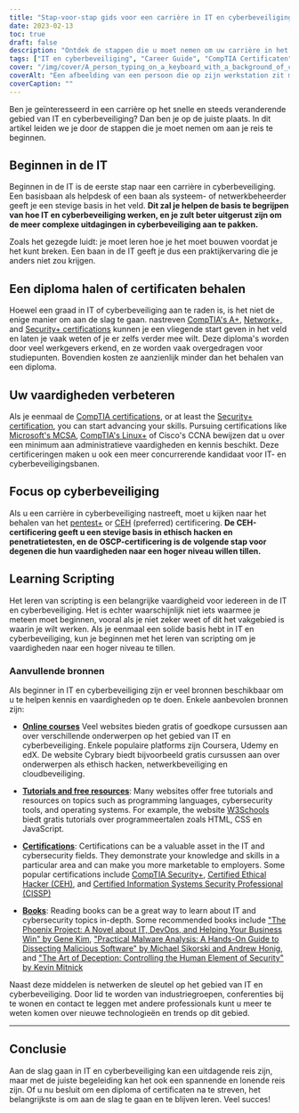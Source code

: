 ```yaml
---
title: "Stap-voor-stap gids voor een carrière in IT en cyberbeveiliging"
date: 2023-02-13
toc: true
draft: false
description: "Ontdek de stappen die u moet nemen om uw carrière in het spannende en steeds veranderende gebied van IT en cyberbeveiliging te starten met deze uitgebreide gids"
tags: ["IT en cyberbeveiliging", "Career Guide", "CompTIA Certificaten", "MCSA", "Linux+", "CCNA", "Penetratie testen", "Ethisch hacken", "OSCP", "Scripting", "IT Banen", "Cybersecuritybanen"]
cover: "/img/cover/A_person_typing_on_a_keyboard_with_a_background_of_computer.png"
coverAlt: "Een afbeelding van een persoon die op zijn werkstation zit met op de voorgrond een veiligheidsslot, waarmee het belang van de beveiliging van werkplekken wordt aangegeven."
coverCaption: ""
---
```



Ben je geïnteresseerd in een carrière op het snelle en steeds veranderende gebied van IT en cyberbeveiliging? Dan ben je op de juiste plaats. In dit artikel leiden we je door de stappen die je moet nemen om aan je reis te beginnen.

## Beginnen in de IT

Beginnen in de IT is de eerste stap naar een carrière in cyberbeveiliging. Een basisbaan als helpdesk of een baan als systeem- of netwerkbeheerder geeft je een stevige basis in het veld. **Dit zal je helpen de basis te begrijpen van hoe IT en cyberbeveiliging werken, en je zult beter uitgerust zijn om de meer complexe uitdagingen in cyberbeveiliging aan te pakken.**

Zoals het gezegde luidt: je moet leren hoe je het moet bouwen voordat je het kunt breken. Een baan in de IT geeft je dus een praktijkervaring die je anders niet zou krijgen.

## Een diploma halen of certificaten behalen

Hoewel een graad in IT of cyberbeveiliging aan te raden is, is het niet de enige manier om aan de slag te gaan. nastreven [CompTIA's A+](https://simeononsecurity.com/articles/passing-comptias-a-plus-exams-220-1101-and-220-1102/), [Network+,](https://www.comptia.org/certifications/network) and [Security+ certifications](https://simeononsecurity.com/articles/comptias-security-plus-sy0-601-what-do-you-need-to-know/) kunnen je een vliegende start geven in het veld en laten je vaak weten of je er zelfs verder mee wilt. Deze diploma's worden door veel werkgevers erkend, en ze worden vaak overgedragen voor studiepunten. Bovendien kosten ze aanzienlijk minder dan het behalen van een diploma.

## Uw vaardigheden verbeteren

Als je eenmaal de [CompTIA certifications](https://simeononsecurity.com/articles/tips-and-tricks-for-passing-comptia-exams/), or at least the [Security+ certification](https://simeononsecurity.com/articles/comptias-security-plus-sy0-601-what-do-you-need-to-know/), you can start advancing your skills. Pursuing certifications like [Microsoft's MCSA](https://www.microsoft.com/en-us/learning/certification), [CompTIA's Linux+](https://www.comptia.org/certifications/linux) of Cisco's CCNA bewijzen dat u over een minimum aan administratieve vaardigheden en kennis beschikt. Deze certificeringen maken u ook een meer concurrerende kandidaat voor IT- en cyberbeveiligingsbanen.

## Focus op cyberbeveiliging

Als u een carrière in cyberbeveiliging nastreeft, moet u kijken naar het behalen van het [pentest+](https://www.comptia.org/certifications/pentest) or [CEH](https://www.eccouncil.org/train-certify/certified-ethical-hacker-ceh/) (preferred) certificering. **De CEH-certificering geeft u een stevige basis in ethisch hacken en penetratietesten, en de OSCP-certificering is de volgende stap voor degenen die hun vaardigheden naar een hoger niveau willen tillen.**

## Learning Scripting

Het leren van scripting is een belangrijke vaardigheid voor iedereen in de IT en cyberbeveiliging. Het is echter waarschijnlijk niet iets waarmee je meteen moet beginnen, vooral als je niet zeker weet of dit het vakgebied is waarin je wilt werken. Als je eenmaal een solide basis hebt in IT en cyberbeveiliging, kun je beginnen met het leren van scripting om je vaardigheden naar een hoger niveau te tillen.

### Aanvullende bronnen

Als beginner in IT en cyberbeveiliging zijn er veel bronnen beschikbaar om u te helpen kennis en vaardigheden op te doen. Enkele aanbevolen bronnen zijn:

- [**Online courses**](https://simeononsecurity.com/recommendations/learning_resources/) Veel websites bieden gratis of goedkope cursussen aan over verschillende onderwerpen op het gebied van IT en cyberbeveiliging. Enkele populaire platforms zijn Coursera, Udemy en edX. De website Cybrary biedt bijvoorbeeld gratis cursussen aan over onderwerpen als ethisch hacken, netwerkbeveiliging en cloudbeveiliging.

- [**Tutorials and free resources**](https://simeononsecurity.com/recommendations/learning_resources/): Many websites offer free tutorials and resources on topics such as programming languages, cybersecurity tools, and operating systems. For example, the website [W3Schools](https://www.w3schools.com/) biedt gratis tutorials over programmeertalen zoals HTML, CSS en JavaScript.

- [**Certifications**](https://simeononsecurity.com/recommendations/certifications/): Certifications can be a valuable asset in the IT and cybersecurity fields. They demonstrate your knowledge and skills in a particular area and can make you more marketable to employers. Some popular certifications include [CompTIA Security+](https://simeononsecurity.com/articles/comptias-security-plus-sy0-601-what-do-you-need-to-know/), [Certified Ethical Hacker (CEH)](https://www.eccouncil.org/train-certify/certified-ethical-hacker-ceh/), and [Certified Information Systems Security Professional (CISSP)](https://www.isc2.org/Certifications/CISSP)

- [**Books**](https://simeononsecurity.com/recommendations/books/): Reading books can be a great way to learn about IT and cybersecurity topics in-depth. Some recommended books include ["The Phoenix Project: A Novel about IT, DevOps, and Helping Your Business Win" by Gene Kim](https://amzn.to/3xVIRhy), ["Practical Malware Analysis: A Hands-On Guide to Dissecting Malicious Software" by Michael Sikorski and Andrew Honig](https://amzn.to/3xVXzFa), and ["The Art of Deception: Controlling the Human Element of Security" by Kevin Mitnick](https://amzn.to/3SuW8qL)

Naast deze middelen is netwerken de sleutel op het gebied van IT en cyberbeveiliging. Door lid te worden van industriegroepen, conferenties bij te wonen en contact te leggen met andere professionals kunt u meer te weten komen over nieuwe technologieën en trends op dit gebied.
______

## Conclusie

Aan de slag gaan in IT en cyberbeveiliging kan een uitdagende reis zijn, maar met de juiste begeleiding kan het ook een spannende en lonende reis zijn. Of u nu besluit om een diploma of certificaten na te streven, het belangrijkste is om aan de slag te gaan en te blijven leren. Veel succes!

